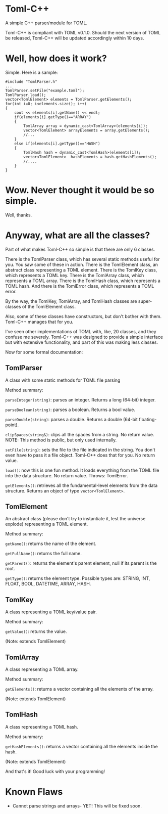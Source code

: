 Toml-C++
========

A simple C++ parser/module for TOML.

Toml-C++ is compliant with TOML v0.1.0.
Should the next version of TOML be released, Toml-C++ will be updated accordingly within 10 days.

Well, how does it work?
========

Simple. Here is a sample:

    #include "TomlParser.h"
    ...
    TomlParser.setFile("example.toml");
    TomlParser.load();
    vector<TomlElement> elements = TomlParser.getElements();
    for(int i=0; i<elements.size(); i++)
    {
        cout << elements[i].getName() << endl;
        if(elements[i].getType()=="ARRAY")
        {
            TomlArray array = dynamic_cast<TomlArray>(elements[i]);
            vector<TomlElement> arrayElements = array.getElements();
            //...
        }
        else if(elements[i].getType()=="HASH")
        {
            TomlHash hash = dynamic_cast<TomlHash>(elements[i]);
            vector<TomlElement>  hashElements = hash.getHashElements();
            //....
        }
    }

Wow. Never thought it would be so simple.
========

Well, thanks.

Anyway, what are all the classes?
========

Part of what makes Toml-C++ so simple is that there are only 6 classes.

There is the TomlParser class, which has several static methods useful for you. You saw some of these in action.
There is the TomlElement class, an abstract class representing a TOML element.
There is the TomlKey class, which represents a TOML key.
There is the TomlArray class, which represents a TOML array.
There is the TomlHash class, which represents a TOML hash.
And there is the TomlError class, which represents a TOML error.

By the way, the TomlKey, TomlArray, and TomlHash classes are super-classes of the TomlElement class.

Also, some of these classes have constructors, but don't bother with them. Toml-C++ manages that for you.

I've seen other implementations of TOML with, like, 20 classes, and they confuse me severely.
Toml-C++ was designed to provide a simple interface but with extensive functionality,
and part of this was making less classes.

Now for some formal documentation:

TomlParser
----------

A class with some static methods for TOML file parsing

Method summary:

`parseInteger(string)`: parses an integer.
Returns a long (64-bit) integer.

`parseBoolean(string)`: parses a boolean.
Returns a bool value.

`parseDouble(string)`: parses a double.
Returns a double (64-bit floating-point).

`clipSpaces(string&)`: clips all the spaces from a string.
No return value.
NOTE: This method is public, but only used internally.

`setFile(string)`: sets the file to the file indicated in the string.
You don't even have to pass it a file object. Toml-C++ does that for you.
No return value.

`load()`: now this is one fun method. It loads everything from the TOML file into the data structure.
No return value.
Throws: TomlError.

`getElements()`: retrieves all the fundamental-level elements from the data structure.
Returns an object of type `vector<TomlElement>`.

TomlElement
-----------

An abstract class (please don't try to instantiate it, lest the universe explode) representing a TOML element.

Method summary:

`getName()`: returns the name of the element.

`getFullName()`: returns the full name.

`getParent()`: returns the element's parent element, null if its parent is the root.

`getType()`: returns the element type.
Possible types are: STRING, INT, FLOAT, BOOL, DATETIME, ARRAY, HASH.

TomlKey
-------

A class representing a TOML key/value pair.

Method summary:

`getValue()`: returns the value.

(Note: extends TomlElement)

TomlArray
---------

A class representing a TOML array.

Method summary:

`getElements()`: returns a vector containing all the elements of the array.

(Note: extends TomlElement)

TomlHash
--------

A class representing a TOML hash.

Method summary:

`getHashElements()`: returns a vector containing all the elements inside the hash.

(Note: extends TomlElement)

And that's it! Good luck with your programming!

Known Flaws
========

- Cannot parse strings and arrays- YET! This will be fixed soon.

